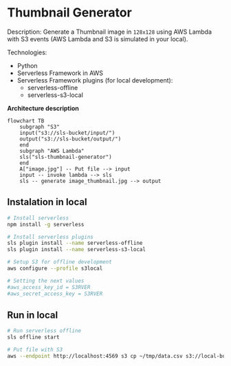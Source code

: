 # Thumbnail Generator

Description: Generate a Thumbnail image in `128x128` using AWS Lambda with S3 events (AWS Lambda and S3 is simulated in your local).

Technologies:
- Python
- Serverless Framework in AWS
- Serverless Framework plugins (for local development):
  - serverless-offline
  - serverless-s3-local

**Architecture description**

```mermaid
flowchart TB
    subgraph "S3"
    input("s3://sls-bucket/input/")
    output("s3://sls-bucket/output/")
    end
    subgraph "AWS Lambda"
    sls("sls-thumbnail-generator")
    end
    A["image.jpg"] -- Put file --> input
    input -- invoke lambda --> sls
    sls -- generate image_thumbnail.jpg --> output
```

## Instalation in local

```Bash
# Install serverless
npm install -g serverless

# Install serverless plugins
sls plugin install --name serverless-offline
sls plugin install --name serverless-s3-local

# Setup S3 for offline development
aws configure --profile s3local

# Setting the next values
#aws_access_key_id = S3RVER
#aws_secret_access_key = S3RVER
```

## Run in local

```Bash
# Run serverless offline
sls offline start

# Put file with S3
aws --endpoint http://localhost:4569 s3 cp ~/tmp/data.csv s3://local-bucket/userdata.csv --profile s3local
```
